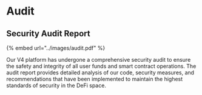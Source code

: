 # Audit

## Security Audit Report

{% embed url="../images/audit.pdf" %}

Our V4 platform has undergone a comprehensive security audit to ensure the safety and integrity of all user funds and smart contract operations. The audit report provides detailed analysis of our code, security measures, and recommendations that have been implemented to maintain the highest standards of security in the DeFi space.
